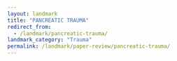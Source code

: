 ```yaml
---
layout: landmark
title: "PANCREATIC TRAUMA"
redirect_from:
  - /landmark/pancreatic-trauma/
landmark_category: "Trauma"
permalink: /landmark/paper-review/pancreatic-trauma/
---
```


<!-- Replace this with article content for PANCREATIC TRAUMA -->

